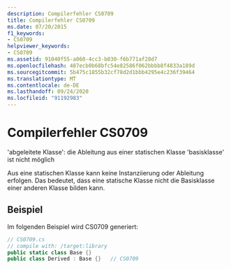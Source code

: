 ```yaml
---
description: Compilerfehler CS0709
title: Compilerfehler CS0709
ms.date: 07/20/2015
f1_keywords:
- CS0709
helpviewer_keywords:
- CS0709
ms.assetid: 91040f55-a060-4cc3-b830-f6b771af28d7
ms.openlocfilehash: 487ecb0b68bfc54e82586f062bbbb8f4833a189d
ms.sourcegitcommit: 5b475c1855b32cf78d2d1bbb4295e4c236f39464
ms.translationtype: MT
ms.contentlocale: de-DE
ms.lasthandoff: 09/24/2020
ms.locfileid: "91192983"
---
```

# <a name="compiler-error-cs0709"></a>Compilerfehler CS0709

'abgeleitete Klasse': die Ableitung aus einer statischen Klasse 'basisklasse' ist nicht möglich  
  
 Aus eine statischen Klasse kann keine Instanziierung oder Ableitung erfolgen. Das bedeutet, dass eine statische Klasse nicht die Basisklasse einer anderen Klasse bilden kann.  
  
## <a name="example"></a>Beispiel  

 Im folgenden Beispiel wird CS0709 generiert:  
  
```csharp  
// CS0709.cs  
// compile with: /target:library  
public static class Base {}  
public class Derived : Base {}   // CS0709  
```
